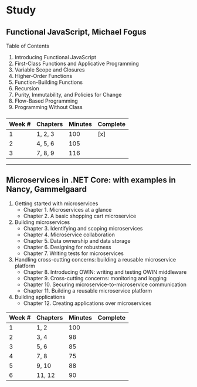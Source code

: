 # Study

## Functional JavaScript, Michael Fogus

Table of Contents

1. Introducing Functional JavaScript
2. First-Class Functions and Applicative Programming
3. Variable Scope and Closures
4. Higher-Order Functions
5. Function-Building Functions
6. Recursion
7. Purity, Immutability, and Policies for Change
8. Flow-Based Programming
9. Programming Without Class

###

| Week # | Chapters | Minutes | Complete |
| ------ | -------- | ------- | -------- |
| 1      | 1, 2, 3  | 100     |  [x]     |
| 2      | 4, 5, 6  | 105     |          |
| 3      | 7, 8, 9  | 116     |          |

---

## Microservices in .NET Core: with examples in Nancy, Gammelgaard

1. Getting started with microservices
   * Chapter 1. Microservices at a glance
   * Chapter 2. A basic shopping cart microservice
2. Building microservices
   * Chapter 3. Identifying and scoping microservices
   * Chapter 4. Microservice collaboration
   * Chapter 5. Data ownership and data storage
   * Chapter 6. Designing for robustness
   * Chapter 7. Writing tests for microservices
3. Handling cross-cutting concerns: building a reusable microservice platform
   * Chapter 8. Introducing OWIN: writing and testing OWIN middleware
   * Chapter 9. Cross-cutting concerns: monitoring and logging
   * Chapter 10. Securing microservice-to-microservice communication
   * Chapter 11. Building a reusable microservice platform
4. Building applications
   * Chapter 12. Creating applications over microservices

| Week # | Chapters | Minutes | Complete |
| ------ | -------- | ------- | -------- |
| 1      | 1, 2     | 100     |          |
| 2      | 3, 4     | 98      |          |
| 3      | 5, 6     | 85      |          |
| 4      | 7, 8     | 75      |          |
| 5      | 9, 10    | 88      |          |
| 6      | 11, 12   | 90      |          |
